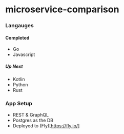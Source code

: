 # microservice-comparison

### Langauges

#### Completed

- Go
- Javascript

##### Up Next

- Kotlin
- Python
- Rust

### App Setup

- REST & GraphQL
- Postgres as the DB
- Deployed to (Fly)[https://fly.io/]
